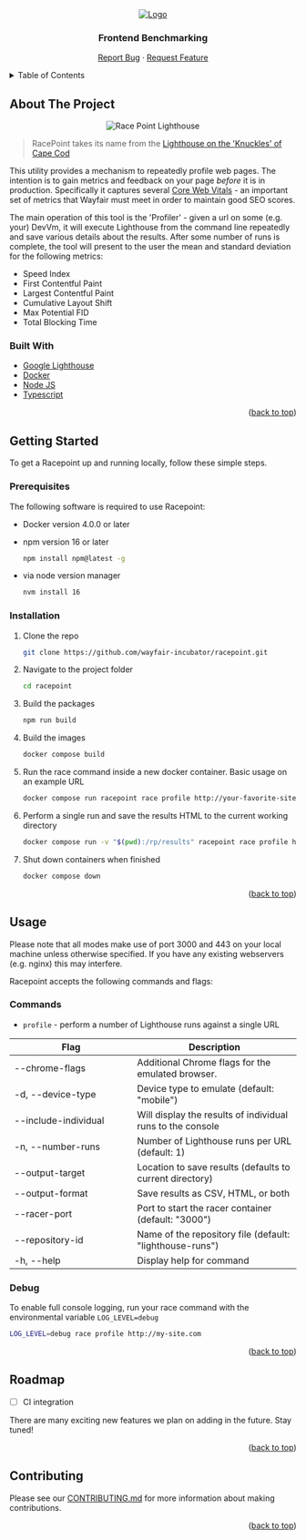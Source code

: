 <div id="top"></div>

<!-- PROJECT LOGO -->

<div align="center">
  <a href="https://github.com/othneildrew/Best-README-Template">
    <img src="https://i.imgur.com/zmMj409.png" alt="Logo" >
  </a>

  <h3 align="center">Frontend Benchmarking</h3>

  <p align="center">
    <a href="https://github.com/wayfair-incubator/racepoint/issues">Report Bug</a>
    ·
    <a href="https://github.com/wayfair-incubator/racepoint/pulls">Request Feature</a>
  </p>
</div>

<!-- TABLE OF CONTENTS -->
<details>
  <summary>Table of Contents</summary>
  <ol>
    <li>
      <a href="#about-the-project">About The Project</a>
      <ul>
        <li><a href="#built-with">Built With</a></li>
      </ul>
    </li>
    <li>
      <a href="#getting-started">Getting Started</a>
      <ul>
        <li><a href="#prerequisites">Prerequisites</a></li>
        <li><a href="#installation">Installation</a></li>
      </ul>
    </li>
    <li>
      <a href="#usage">Usage</a>
      <ul>
        <li><a href="#commands">Commands</a></li>
        <li><a href="#debug">Debug</a></li>
      </ul>
    </li>
    <li><a href="#roadmap">Roadmap</a></li>
    <li><a href="#contributing">Contributing</a></li>
  </ol>
</details>

<!-- ABOUT THE PROJECT -->

## About The Project

<div align="center">
<img src="https://upload.wikimedia.org/wikipedia/commons/thumb/6/67/Race_Point_Lighthouse_on_Cape_Cod_%2814085501664%29.jpg/640px-Race_Point_Lighthouse_on_Cape_Cod_%2814085501664%29.jpg" alt="Race Point Lighthouse" />
</div>

> RacePoint takes its name from the
> [Lighthouse on the 'Knuckles' of Cape Cod](https://www.capecodlighthouses.info/race-point-light/)

This utility provides a mechanism to repeatedly profile web pages. The intention is to gain metrics and feedback on your page _before_ it is in production.
Specifically it captures several [Core Web Vitals](https://web.dev/vitals/) - an
important set of metrics that Wayfair must meet in order to maintain good SEO
scores.

The main operation of this tool is the 'Profiler' - given a url on some (e.g.
your) DevVm, it will execute Lighthouse from the command line repeatedly and
save various details about the results. After some number of runs is complete,
the tool will present to the user the mean and standard deviation for the
following metrics:

- Speed Index
- First Contentful Paint
- Largest Contentful Paint
- Cumulative Layout Shift
- Max Potential FID
- Total Blocking Time

### Built With

- [Google Lighthouse](https://developers.google.com/web/tools/lighthouse)
- [Docker](https://www.docker.com/)
- [Node JS](https://nodejs.org/)
- [Typescript](https://www.typescriptlang.org/)

<p align="right">(<a href="#top">back to top</a>)</p>

<!-- GETTING STARTED -->

## Getting Started

To get a Racepoint up and running locally, follow these simple steps.

### Prerequisites

The following software is required to use Racepoint:

- Docker version 4.0.0 or later
- npm version 16 or later

  ```sh
  npm install npm@latest -g
  ```

- via node version manager

  ```sh
  nvm install 16
  ```

### Installation

1. Clone the repo

   ```sh
   git clone https://github.com/wayfair-incubator/racepoint.git
   ```

2. Navigate to the project folder

   ```sh
   cd racepoint
   ```

3. Build the packages

   ```sh
   npm run build
   ```

4. Build the images

   ```sh
   docker compose build
   ```

5. Run the race command inside a new docker container. Basic usage on an example
   URL

   ```sh
   docker compose run racepoint race profile http://your-favorite-site.com/ -n 5
   ```

6. Perform a single run and save the results HTML to the current working
   directory

   ```sh
   docker compose run -v "$(pwd):/rp/results" racepoint race profile http://example.com/ --output-format html
   ```

7. Shut down containers when finished

   ```sh
   docker compose down
   ```

   <p align="right">(<a href="#top">back to top</a>)</p>

<!-- USAGE EXAMPLES -->

## Usage

Please note that all modes make use of port 3000 and 443 on your local machine
unless otherwise specified. If you have any existing webservers (e.g. nginx)
this may interfere.

Racepoint accepts the following commands and flags:

### Commands

- `profile` - perform a number of Lighthouse runs against a single URL

| <span style="display: inline-block; width:200px">Flag</span> | Description                                                |
| ------------------------------------------------------------ | ---------------------------------------------------------- |
| --chrome-flags                                               | Additional Chrome flags for the emulated browser.          |
| -d, --device-type                                            | Device type to emulate (default: "mobile")                 |
| --include-individual                                         | Will display the results of individual runs to the console |
| -n, --number-runs                                            | Number of Lighthouse runs per URL (default: 1)             |
| --output-target                                              | Location to save results (defaults to current directory)   |
| --output-format                                              | Save results as CSV, HTML, or both                         |
| --racer-port                                                 | Port to start the racer container (default: "3000")        |
| --repository-id                                              | Name of the repository file (default: "lighthouse-runs")   |
| -h, --help                                                   | Display help for command                                   |

### Debug

To enable full console logging, run your race command with the environmental
variable `LOG_LEVEL=debug`

```sh
LOG_LEVEL=debug race profile http://my-site.com
```

<p align="right">(<a href="#top">back to top</a>)</p>

<!-- ROADMAP -->

## Roadmap

- [ ] CI integration

There are many exciting new features we plan on adding in the future. Stay
tuned!

<p align="right">(<a href="#top">back to top</a>)</p>

<!-- CONTRIBUTING -->

## Contributing

Please see our
[CONTRIBUTING.md](https://github.com/wayfair-incubator/racepoint/blob/main/CONTRIBUTING.md)
for more information about making contributions.

<p align="right">(<a href="#top">back to top</a>)</p>
